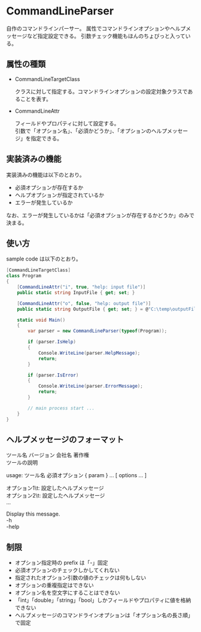 # CommandLineParser

自作のコマンドラインパーサー。
属性でコマンドラインオプションやヘルプメッセージなど指定設定できる。
引数チェック機能もほんのちょびっと入っている。

## 属性の種類

* CommandLineTargetClass

    クラスに対して指定する。コマンドラインオプションの設定対象クラスであることを表す。

* CommandLineAttr

    フィールドやプロパティに対して設定する。  
    引数で「オプション名」、「必須かどうか」、「オプションのヘルプメッセージ」を指定できる。

## 実装済みの機能
実装済みの機能は以下のとおり。

* 必須オプションが存在するか
* ヘルプオプションが指定されているか
* エラーが発生しているか

なお、エラーが発生しているかは「必須オプションが存在するかどうか」のみで決まる。

## 使い方
sample code は以下のとおり。

```cs
[CommandLineTargetClass]
class Program
{
    [CommandLineAttr("i", true, "help: input file")]
    public static string InputFile { get; set; }

    [CommandLineAttr("o", false, "help: output file")]
    public static string OutputFile { get; set; } = @"C:\temp\outputFile.txt";

    static void Main()
    {
        var parser = new CommandLineParser(typeof(Program));

        if (parser.IsHelp)
        {
            Console.WriteLine(parser.HelpMessage);
            return;
        }

        if (parser.IsError)
        {
            Console.WriteLine(parser.ErrorMessage);
            return;
        }

        // main process start ...
    }
}
```

## ヘルプメッセージのフォーマット


ツール名 バージョン 会社名 著作権  
ツールの説明

usage: ツール名 必須オプション { param } ... [ options ... ]

オプション1\t: 設定したヘルプメッセージ  
オプション2\t: 設定したヘルプメッセージ  
...  

Display this message.  
-h  
-help

## 制限

* オプション指定時の prefix は「-」固定
* 必須オプションのチェックしかしてくれない
* 指定されたオプション引数の値のチェックは何もしない
* オプションの重複指定はできない
* オプション名を空文字にすることはできない
* 「int」「double」「string」「bool」しかフィールドやプロパティに値を格納できない
* ヘルプメッセージのコマンドラインオプションは「オプション名の長さ順」で固定
